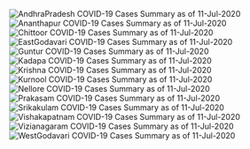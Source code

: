 
<img src="https://deepuhub.github.io/COVID-19/GraphsGenerated/11-Jul-2020/AndhraPradesh_11-Jul-2020.jpg" alt="AndhraPradesh COVID-19 Cases Summary as of 11-Jul-2020">
 <br>										  
<img src="https://deepuhub.github.io/COVID-19/GraphsGenerated/11-Jul-2020/Ananthapur_11-Jul-2020.jpg" alt="Ananthapur COVID-19 Cases Summary as of 11-Jul-2020">
 <br>										  
<img src="https://deepuhub.github.io/COVID-19/GraphsGenerated/11-Jul-2020/Chittoor_11-Jul-2020.jpg" alt="Chittoor COVID-19 Cases Summary as of 11-Jul-2020">
 <br>										  
<img src="https://deepuhub.github.io/COVID-19/GraphsGenerated/11-Jul-2020/EastGodavari_11-Jul-2020.jpg" alt="EastGodavari COVID-19 Cases Summary as of 11-Jul-2020">
 <br>										  
<img src="https://deepuhub.github.io/COVID-19/GraphsGenerated/11-Jul-2020/Guntur_11-Jul-2020.jpg" alt="Guntur COVID-19 Cases Summary as of 11-Jul-2020">
 <br>										  
<img src="https://deepuhub.github.io/COVID-19/GraphsGenerated/11-Jul-2020/Kadapa_11-Jul-2020.jpg" alt="Kadapa COVID-19 Cases Summary as of 11-Jul-2020">
 <br>										  
<img src="https://deepuhub.github.io/COVID-19/GraphsGenerated/11-Jul-2020/Krishna_11-Jul-2020.jpg" alt="Krishna COVID-19 Cases Summary as of 11-Jul-2020">
 <br>										  
<img src="https://deepuhub.github.io/COVID-19/GraphsGenerated/11-Jul-2020/Kurnool_11-Jul-2020.jpg" alt="Kurnool COVID-19 Cases Summary as of 11-Jul-2020">
 <br>										  
<img src="https://deepuhub.github.io/COVID-19/GraphsGenerated/11-Jul-2020/Nellore_11-Jul-2020.jpg" alt="Nellore COVID-19 Cases Summary as of 11-Jul-2020">
 <br>										  
<img src="https://deepuhub.github.io/COVID-19/GraphsGenerated/11-Jul-2020/Prakasam_11-Jul-2020.jpg" alt="Prakasam COVID-19 Cases Summary as of 11-Jul-2020">
 <br>										  
<img src="https://deepuhub.github.io/COVID-19/GraphsGenerated/11-Jul-2020/Srikakulam_11-Jul-2020.jpg" alt="Srikakulam COVID-19 Cases Summary as of 11-Jul-2020">
 <br>										  
<img src="https://deepuhub.github.io/COVID-19/GraphsGenerated/11-Jul-2020/Vishakapatnam_11-Jul-2020.jpg" alt="Vishakapatnam COVID-19 Cases Summary as of 11-Jul-2020">
 <br>										  
<img src="https://deepuhub.github.io/COVID-19/GraphsGenerated/11-Jul-2020/Vizianagaram_11-Jul-2020.jpg" alt="Vizianagaram COVID-19 Cases Summary as of 11-Jul-2020">
 <br>										  
<img src="https://deepuhub.github.io/COVID-19/GraphsGenerated/11-Jul-2020/WestGodavari_11-Jul-2020.jpg" alt="WestGodavari COVID-19 Cases Summary as of 11-Jul-2020">
 <br> 